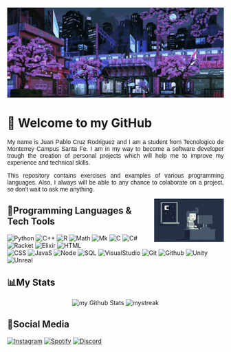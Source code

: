 [comment]: <> (Agrego un gif para que se ve a bonito)

![Profile](https://raw.githubusercontent.com/Saikou17/Saikou17/main/Media/anime-aesthetic-imageonline.co-2355215.gif)

[comment]: <> (Cambio el estilo de fuente con un HTML)

<span style="font-family:common pixel,sans-serif;"><h1>👾 **Welcome to my GitHub**</h1></span>

<div style="text-align: justify;">
<p style="font-family:common pixel,sans-serif;">My name is Juan Pablo Cruz Rodriguez and I am a student from Tecnologico de Monterrey Campus Santa Fe. I am in my way to become a software developer trough the creation of personal projects which will help me to improve my experience and technical skills.
</p>
<p style="font-family:common pixel,sans-serif;">
This repository contains exercises and examples of various programming languages. Also, I always will be able to any chance to colaborate on a project, so don't wait to ask me anything.
</p>
</div>

<img height=100em alt="Night Coding" src="https://raw.githubusercontent.com/AVS1508/AVS1508/master/assets/Night-Coding.gif" align="right"/>

<span style="font-family:common pixel,sans-serif;"><h2>📓**Programming Languages & Tech Tools**</h2></span>
![Python](https://img.shields.io/badge/-Python-05122A?style=flat&logo=python&logoColor=FFF&color=000000)
![C++](https://img.shields.io/badge/-C++-05122A?style=flat&logo=C%2B%2B&color=000000)
![R](https://img.shields.io/badge/-R-05122A?style=flat&logo=R&color=000000)
![Math](https://img.shields.io/badge/-MATLAB-05122A?style=flat&logo=Mathworks&color=000000)
![Mk](https://img.shields.io/badge/-Markdown-05122A?style=flat&logo=Markdown&color=000000)
![C](https://img.shields.io/badge/-C-05122A?style=flat&logo=C&logoColor=FFF&color=000000)
![C#](https://img.shields.io/badge/-C-05122A?style=flat&logo=C%20Sharp&color=000000)
![Racket](https://img.shields.io/badge/-Racket-05122A?style=flat&logo=Racket&color=000000)
![Elixir](https://img.shields.io/badge/-Elixir-05122A?style=flat&logo=Elixir&color=000000)
![HTML](https://img.shields.io/badge/-HTML-05122A?style=flat&logo=HTML5&logoColor=FFF&color=000000)\
![CSS](https://img.shields.io/badge/-CSS-05122A?style=flat&logo=CSS3&logoColor=FFF&color=000000)
![JavaS](https://img.shields.io/badge/-JavaScript-05122A?style=flat&logo=JavaScript&logoColor=FFF&color=000000)
![Node](https://img.shields.io/badge/-Node-05122A?style=flat&logo=node.js&logoColor=FFF&color=000000)
![SQL](https://img.shields.io/badge/-SQL-05122A?style=flat&logo=MySQL&logoColor=FFF&color=000000)
![VisualStudio](https://img.shields.io/badge/-VS-05122A?style=flat&logo=VisualStudioCode&logoColor=FFF&color=000000)
![Git](https://img.shields.io/badge/-GitBash-05122A?style=flat&logo=Git&logoColor=FFF&color=000000)
![Github](https://img.shields.io/badge/-GitHub-05122A?style=flat&logo=Github&logoColor=FFF&color=000000)
![Unity](https://img.shields.io/badge/-Unity-05122A?style=flat&logo=Unity&logoColor=FFF&color=000000)
![Unreal](https://img.shields.io/badge/-Unreal-05122A?style=flat&logo=UnrealEngine&logoColor=FFF&color=000000)

<span style="font-family:common pixel,sans-serif;"><h2>📊**My Stats**</h2></span>
<p align="center" >
    <img height="140em" src="https://github-readme-stats.vercel.app/api?username=Saikou17&include_all_commits=true&count_private=true&show_icons=true&line_height=20&title_color=2B5BBD&icon_color=1124BB&text_color=A1A1A1&bg_color=0,000000,130F40" alt="my Github Stats"/>
    <img height="140em" src="https://github-readme-streak-stats.herokuapp.com/?user=Saikou17&theme=tokyonight" alt="mystreak"/>
</p>

<span style="font-family:common pixel,sans-serif;"><h2>📱**Social Media**</h2></span>

<a href="https://www.instagram.com/juanpacruz15/" target="_blank"><img src="https://img.shields.io/badge/Instagram-%23E4405F.svg?&style=flat-square&logo=instagram&logoColor=white" alt="Instagram"></a>
<a href="https://open.spotify.com/user/p1b2am8i4q3hxrm8ese5beagy?si=91248e1230e84920" target="_blank"><img src="https://img.shields.io/badge/Spotify-%231ED760.svg?&style=flat-square&logo=spotify&logoColor=white" alt="Spotify"></a>
<a href="https://discordapp.com/users/476875222717431848" target="_blank"><img src="https://img.shields.io/badge/Discord-%230A0A0A.svg?&style=flat-square&logo=Discord&logoColor=blu" alt="Discord"></a>

